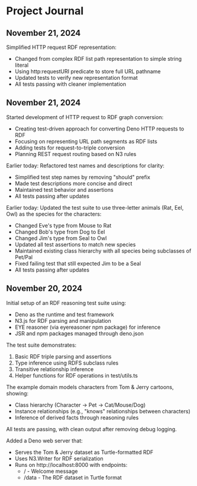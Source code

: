 # Project Journal

## November 21, 2024

Simplified HTTP request RDF representation:
- Changed from complex RDF list path representation to simple string literal
- Using http:requestURI predicate to store full URL pathname
- Updated tests to verify new representation format
- All tests passing with cleaner implementation

## November 21, 2024

Started development of HTTP request to RDF graph conversion:
- Creating test-driven approach for converting Deno HTTP requests to RDF
- Focusing on representing URL path segments as RDF lists
- Adding tests for request-to-triple conversion
- Planning REST request routing based on N3 rules

Earlier today:
Refactored test names and descriptions for clarity:
- Simplified test step names by removing "should" prefix
- Made test descriptions more concise and direct
- Maintained test behavior and assertions
- All tests passing after updates

Earlier today:
Updated the test suite to use three-letter animals (Rat, Eel, Owl) as the species for the characters:
- Changed Eve's type from Mouse to Rat
- Changed Bob's type from Dog to Eel  
- Changed Jim's type from Seal to Owl
- Updated all test assertions to match new species
- Maintained existing class hierarchy with all species being subclasses of Pet/Pal
- Fixed failing test that still expected Jim to be a Seal
- All tests passing after updates

## November 20, 2024

Initial setup of an RDF reasoning test suite using:
- Deno as the runtime and test framework
- N3.js for RDF parsing and manipulation
- EYE reasoner (via eyereasoner npm package) for inference
- JSR and npm packages managed through deno.json

The test suite demonstrates:
1. Basic RDF triple parsing and assertions
2. Type inference using RDFS subclass rules
3. Transitive relationship inference
4. Helper functions for RDF operations in test/utils.ts

The example domain models characters from Tom & Jerry cartoons, showing:
- Class hierarchy (Character -> Pet -> Cat/Mouse/Dog)
- Instance relationships (e.g., "knows" relationships between characters)
- Inference of derived facts through reasoning rules

All tests are passing, with clean output after removing debug logging.

Added a Deno web server that:
- Serves the Tom & Jerry dataset as Turtle-formatted RDF
- Uses N3.Writer for RDF serialization
- Runs on http://localhost:8000 with endpoints:
  - / - Welcome message
  - /data - The RDF dataset in Turtle format
